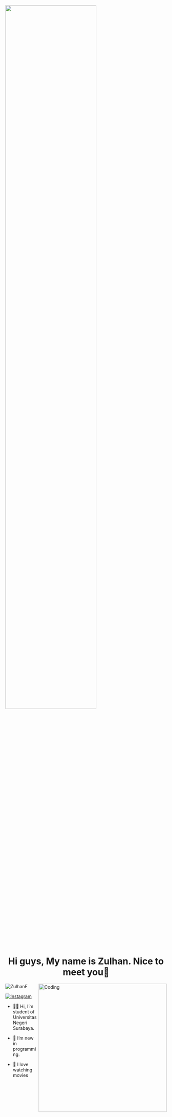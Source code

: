 <img src = "https://github.com/ZulhanF/ZulhanF/blob/main/Assets/8 Bit Japan Landscape.gif" width="75%" />
<h1 align="center">Hi guys, My name is Zulhan. Nice to meet you👋</h1>


<img align="right" alt="Coding" width="400" src="https://github.com/ZulhanF/ZulhanF/blob/main/Assets/coding.gif">

<p align="left"> <img src="https://komarev.com/ghpvc/?username=ZulhanF&label=Profile%20views&color=E4405F&style=flat" alt="ZulhanF" /> </p>
<a href="https://instagram.com/zievolution">
    <img
      src="https://img.shields.io/badge/ZulhanF-E4405F?style=for-the-badge&logo=instagram&logoColor=white"
      alt="Instagram"
    />
</a>

- 👋🏻 Hi, I’m student of Universitas Negeri Surabaya.

- 🤔 I’m new in programming.

- 👀 I love watching movies
